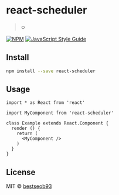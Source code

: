# react-scheduler

> ㅇ

[![NPM](https://img.shields.io/npm/v/react-scheduler.svg)](https://www.npmjs.com/package/react-scheduler) [![JavaScript Style Guide](https://img.shields.io/badge/code_style-standard-brightgreen.svg)](https://standardjs.com)

## Install

```bash
npm install --save react-scheduler
```

## Usage

```tsx
import * as React from 'react'

import MyComponent from 'react-scheduler'

class Example extends React.Component {
  render () {
    return (
      <MyComponent />
    )
  }
}
```

## License

MIT © [bestseob93](https://github.com/bestseob93)
